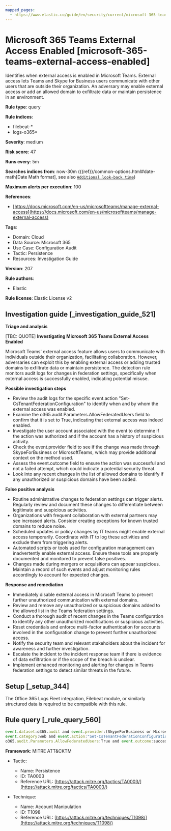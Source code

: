 ```yaml
---
mapped_pages:
  - https://www.elastic.co/guide/en/security/current/microsoft-365-teams-external-access-enabled.html
---
```


# Microsoft 365 Teams External Access Enabled [microsoft-365-teams-external-access-enabled]

Identifies when external access is enabled in Microsoft Teams. External access lets Teams and Skype for Business users communicate with other users that are outside their organization. An adversary may enable external access or add an allowed domain to exfiltrate data or maintain persistence in an environment.

**Rule type**: query

**Rule indices**:

* filebeat-*
* logs-o365*

**Severity**: medium

**Risk score**: 47

**Runs every**: 5m

**Searches indices from**: now-30m ({{ref}}/common-options.html#date-math[Date Math format], see also [`Additional look-back time`](docs-content://solutions/security/detect-and-alert/create-detection-rule.md#rule-schedule))

**Maximum alerts per execution**: 100

**References**:

* [https://docs.microsoft.com/en-us/microsoftteams/manage-external-access](https://docs.microsoft.com/en-us/microsoftteams/manage-external-access)

**Tags**:

* Domain: Cloud
* Data Source: Microsoft 365
* Use Case: Configuration Audit
* Tactic: Persistence
* Resources: Investigation Guide

**Version**: 207

**Rule authors**:

* Elastic

**Rule license**: Elastic License v2

## Investigation guide [_investigation_guide_521]

**Triage and analysis**

[TBC: QUOTE]
**Investigating Microsoft 365 Teams External Access Enabled**

Microsoft Teams' external access feature allows users to communicate with individuals outside their organization, facilitating collaboration. However, adversaries can exploit this by enabling external access or adding trusted domains to exfiltrate data or maintain persistence. The detection rule monitors audit logs for changes in federation settings, specifically when external access is successfully enabled, indicating potential misuse.

**Possible investigation steps**

* Review the audit logs for the specific event.action "Set-CsTenantFederationConfiguration" to identify when and by whom the external access was enabled.
* Examine the o365.audit.Parameters.AllowFederatedUsers field to confirm that it is set to True, indicating that external access was indeed enabled.
* Investigate the user account associated with the event to determine if the action was authorized and if the account has a history of suspicious activity.
* Check the event.provider field to see if the change was made through SkypeForBusiness or MicrosoftTeams, which may provide additional context on the method used.
* Assess the event.outcome field to ensure the action was successful and not a failed attempt, which could indicate a potential security threat.
* Look into any recent changes in the list of allowed domains to identify if any unauthorized or suspicious domains have been added.

**False positive analysis**

* Routine administrative changes to federation settings can trigger alerts. Regularly review and document these changes to differentiate between legitimate and suspicious activities.
* Organizations with frequent collaboration with external partners may see increased alerts. Consider creating exceptions for known trusted domains to reduce noise.
* Scheduled updates or policy changes by IT teams might enable external access temporarily. Coordinate with IT to log these activities and exclude them from triggering alerts.
* Automated scripts or tools used for configuration management can inadvertently enable external access. Ensure these tools are properly documented and monitored to prevent false positives.
* Changes made during mergers or acquisitions can appear suspicious. Maintain a record of such events and adjust monitoring rules accordingly to account for expected changes.

**Response and remediation**

* Immediately disable external access in Microsoft Teams to prevent further unauthorized communication with external domains.
* Review and remove any unauthorized or suspicious domains added to the allowed list in the Teams federation settings.
* Conduct a thorough audit of recent changes in the Teams configuration to identify any other unauthorized modifications or suspicious activities.
* Reset credentials and enforce multi-factor authentication for accounts involved in the configuration change to prevent further unauthorized access.
* Notify the security team and relevant stakeholders about the incident for awareness and further investigation.
* Escalate the incident to the incident response team if there is evidence of data exfiltration or if the scope of the breach is unclear.
* Implement enhanced monitoring and alerting for changes in Teams federation settings to detect similar threats in the future.


## Setup [_setup_344]

The Office 365 Logs Fleet integration, Filebeat module, or similarly structured data is required to be compatible with this rule.


## Rule query [_rule_query_560]

```js
event.dataset:o365.audit and event.provider:(SkypeForBusiness or MicrosoftTeams) and
event.category:web and event.action:"Set-CsTenantFederationConfiguration" and
o365.audit.Parameters.AllowFederatedUsers:True and event.outcome:success
```

**Framework**: MITRE ATT&CKTM

* Tactic:

    * Name: Persistence
    * ID: TA0003
    * Reference URL: [https://attack.mitre.org/tactics/TA0003/](https://attack.mitre.org/tactics/TA0003/)

* Technique:

    * Name: Account Manipulation
    * ID: T1098
    * Reference URL: [https://attack.mitre.org/techniques/T1098/](https://attack.mitre.org/techniques/T1098/)



